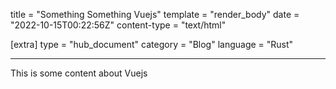 title = "Something Something Vuejs"
template = "render_body"
date = "2022-10-15T00:22:56Z"
content-type = "text/html"

[extra]
type = "hub_document"
category = "Blog"
language = "Rust"

---

This is some content about Vuejs